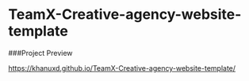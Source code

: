 # TeamX-Creative-agency-website-template

###Project Preview

https://khanuxd.github.io/TeamX-Creative-agency-website-template/
